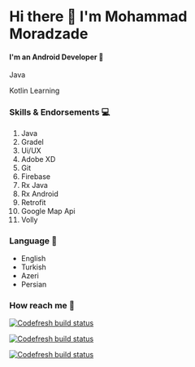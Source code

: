 # Hi there :wave: I'm Mohammad Moradzade

#### I'm an Android Developer :punch:

Java

Kotlin Learning

### Skills & Endorsements :computer:
1. Java
2. Gradel
3. Ui/UX
4. Adobe XD
5. Git
6. Firebase 
7. Rx Java 
8. Rx Android 
9. Retrofit 
10. Google Map Api 
11. Volly 

### Language :page_with_curl:
- English
- Turkish
- Azeri
- Persian


### How reach me :bell:
[![Codefresh build status]( https://img.shields.io/badge/me-Linkedin-blue )]( https://www.linkedin.com/in/mohammad-moradzadeh-31a1aa1b2/ )

[![Codefresh build status]( https://img.shields.io/badge/me-Instagram-red )]( https://www.instagram.com/mohammad_1999_dev )

[![Codefresh build status]( https://img.shields.io/badge/me-Telegram-blue )]( https://t.me/mohammad_1999_dev )
